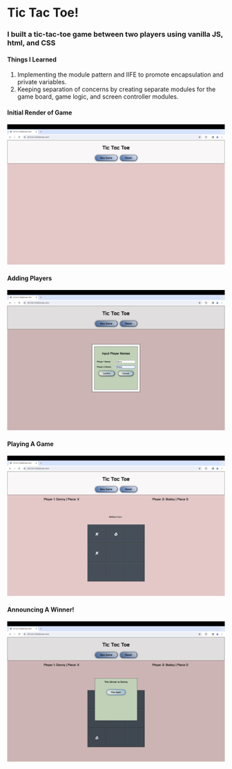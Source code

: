 # Tic Tac Toe!

### I built a tic-tac-toe game between two players using vanilla JS, html, and CSS

#### Things I Learned

1. Implementing the module pattern and IIFE to promote encapsulation and private variables. 
2. Keeping separation of concerns by creating separate modules for the game board, game logic, and screen controller modules.

#### Initial Render of Game

![start of game](images/start.png)

#### Adding Players

![Adding Players](images/names.png)

#### Playing A Game

![Playing A Game](images/playing.png)

#### Announcing A Winner!

![Winner](images/winner.png)
